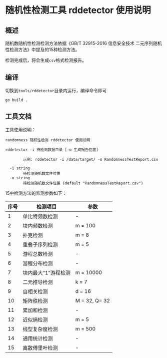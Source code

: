 # 随机性检测工具 rddetector 使用说明

## 概述

随机数随机性检测检测方法依据《GB/T 32915-2016 信息安全技术 二元序列随机性检测方法》中提及的15种检测方法。

检测完成后，将会生成`csv`格式检测报告。

## 编译

切换到`tools/rddetector`目录内运行，编译命令即可

```
go build .
```

## 工具文档

工具使用说明：

```
randomness 随机性检测 rddetector 使用说明

rddetector -i 待检测数据目录 [-o 生成报告位置]

        示例: rddetector -i /data/target/ -o RandomnessTestReport.csv

  -i string
        待检测随机数文件位置
  -o string
        待检测随机数文件位置 (default "RandomnessTestReport.csv")

```

15中检测方法的监测参数如下：

序号 | 检测项目 | 参数 |
 --- | --- | --- |
1 | 单比特频数检测     | - |
2 | 块内频数检测      | m = 100 |
3 | 扑克检测        | m = 8 |
4 | 重叠子序列检测     | m = 5 |
5 | 游程总数检测      | - |
6 | 游程分布检测      | - |
7 | 块内最大“1”游程检测 | m = 10000 |
8 | 二元推导检测      | k = 7 |
9 | 自相关检测       | d = 16 |
10 |  矩阵秩检测      | M = 32, Q= 32 |
11 |  累加和检测      | - |
12 |  近似熵检测      | m = 5 |
13 |  线型复杂度检测    | m = 500 |
14 |  通用统计检测     | - |
15 |  离散傅里叶检测    | - |

